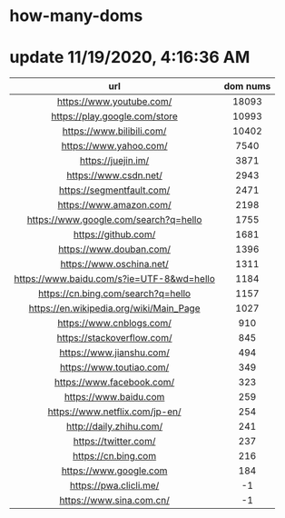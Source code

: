 # how-many-doms

# update 11/19/2020, 4:16:36 AM

url | dom nums
:-: | :-:
https://www.youtube.com/ | 18093
https://play.google.com/store | 10993
https://www.bilibili.com/ | 10402
https://www.yahoo.com/ | 7540
https://juejin.im/ | 3871
https://www.csdn.net/ | 2943
https://segmentfault.com/ | 2471
https://www.amazon.com/ | 2198
https://www.google.com/search?q=hello | 1755
https://github.com/ | 1681
https://www.douban.com/ | 1396
https://www.oschina.net/ | 1311
https://www.baidu.com/s?ie=UTF-8&wd=hello | 1184
https://cn.bing.com/search?q=hello | 1157
https://en.wikipedia.org/wiki/Main_Page | 1027
https://www.cnblogs.com/ | 910
https://stackoverflow.com/ | 845
https://www.jianshu.com/ | 494
https://www.toutiao.com/ | 349
https://www.facebook.com/ | 323
https://www.baidu.com | 259
https://www.netflix.com/jp-en/ | 254
http://daily.zhihu.com/ | 241
https://twitter.com/ | 237
https://cn.bing.com | 216
https://www.google.com | 184
https://pwa.clicli.me/ | -1
https://www.sina.com.cn/ | -1
